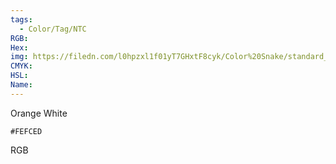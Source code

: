 ```yaml
---
tags:
  - Color/Tag/NTC
RGB:
Hex:
img: https://filedn.com/l0hpzxl1f01yT7GHxtF8cyk/Color%20Snake/standard_csv_to_svg//FEFCED.svg
CMYK:
HSL:
Name:
---
```

Orange White
```palette
#FEFCED
```
RGB
